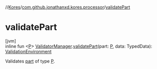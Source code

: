 //[Kores](../../index.md)/[com.github.jonathanxd.kores.processor](index.md)/[validatePart](validate-part.md)

# validatePart

[jvm]\
inline fun <[P](validate-part.md)> [ValidatorManager](-validator-manager/index.md).[validatePart](validate-part.md)(part: [P](validate-part.md), data: TypedData): [ValidationEnvironment](-validation-environment/index.md)

Validates [part](validate-part.md) of type [P](validate-part.md).
